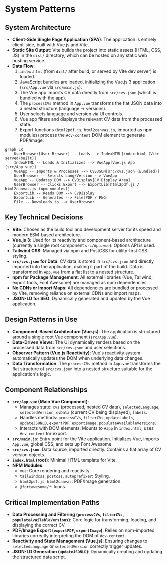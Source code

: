 # System Patterns

## System Architecture

- **Client-Side Single Page Application (SPA)**: The application is entirely client-side, built with Vue.js and Vite.
- **Static Site Output**: Vite builds the project into static assets (HTML, CSS, JS) in the `dist/` directory, which can be hosted on any static web hosting service.
- **Data Flow**:
    1. `index.html` (from `dist/` after build, or served by Vite dev server) is loaded.
    2. JavaScript bundles are loaded, initializing the Vue.js 3 application (`src/App.vue` via `src/main.js`).
    3. The Vue app imports CV data directly from `src/cvs.json` (which is bundled with the app).
    4. The `processCVs` method in `App.vue` transforms the flat JSON data into a nested structure (language -> versions).
    5. User selects language and version via UI controls.
    6. Vue app filters and displays the relevant CV data from the processed state.
    7. Export functions (`html2pdf.js`, `html2canvas.js`, imported as npm modules) process the `#cv-content` DOM element to generate PDF/image.

```mermaid
graph LR
    UserBrowser[User Browser] -- Loads --> IndexHTML[index.html (Vite served/built)]
    IndexHTML -- Loads & Initializes --> VueApp[Vue.js App (src/App.vue)]
    VueApp -- Imports & Processes --> CVSJSON[src/cvs.json (Bundled)]
    UserBrowser -- Selects Lang/Version --> VueApp
    VueApp -- Updates DOM --> CVDisplay[CV Display Area]
    UserBrowser -- Clicks Export --> ExportLib[html2pdf.js / html2canvas.js (npm modules)]
    ExportLib -- Reads DOM --> CVDisplay
    ExportLib -- Generates --> File[PDF / PNG]
    File -- Downloads to --> UserBrowser
```

## Key Technical Decisions

- **Vite**: Chosen as the build tool and development server for its speed and modern ESM-based architecture.
- **Vue.js 3**: Used for its reactivity and component-based architecture (currently a single root component `src/App.vue`). Options API is used.
- **Tailwind CSS**: Managed via npm and PostCSS for utility-first CSS styling.
- **`src/cvs.json` for Data**: CV data is stored in `src/cvs.json` and directly imported into the application, making it part of the build. Data is transformed in `App.vue` from a flat list to a nested structure.
- **npm for Package Management**: All external libraries (Vue, Tailwind, export tools, Font Awesome) are managed as npm dependencies.
- **No CDNs or Import Maps**: All dependencies are bundled or processed by Vite, removing reliance on external CDNs and import maps.
- **JSON-LD for SEO**: Dynamically generated and updated by the Vue application.

## Design Patterns in Use

- **Component-Based Architecture (Vue.js)**: The application is structured around a single root Vue component (`src/App.vue`).
- **Data-Driven Views**: The UI dynamically renders based on the processed data from `src/cvs.json` and user selections.
- **Observer Pattern (Vue.js Reactivity)**: Vue's reactivity system automatically updates the DOM when underlying data changes.
- **Data Transformation**: The `processCVs` method in `App.vue` transforms the flat structure of `src/cvs.json` into a nested structure suitable for the application's logic.

## Component Relationships

- **`src/App.vue` (Main Vue Component)**:
    - Manages state: `cvs` (processed, nested CV data), `selectedLanguage`, `selectedVersion`, `cvData` (current CV being displayed), `labels`.
    - Handles methods: `processCVs`, `filterCVs`, `updateLabels`, `updateJSONLD`, `exportPDF`, `exportImage`, `populateAvailableVersions`.
    - Interacts with DOM elements: Mounts to `#app` in `index.html`, uses `#cv-content` for export.
- **`src/main.js`**: Entry point for the Vite application. Initializes Vue, imports `App.vue`, global CSS, and sets up Font Awesome.
- **`src/cvs.json`**: Data source, imported directly. Contains a flat array of CV version objects.
- **`index.html` (root)**: Minimal HTML template for Vite.
- **NPM Modules**:
    - `vue`: Core rendering and reactivity.
    - `tailwindcss`, `postcss`, `autoprefixer`: Styling.
    - `html2pdf.js`, `html2canvas`: PDF/Image generation.
    - `@fortawesome/*`: Icons.

## Critical Implementation Paths

- **Data Processing and Filtering (`processCVs`, `filterCVs`, `populateAvailableVersions`)**: Core logic for transforming, loading, and displaying the correct CV.
- **PDF/Image Export (`exportPDF`, `exportImage`)**: Relies on npm-imported libraries correctly interpreting the DOM of `#cv-content`.
- **Reactivity and State Management (Vue.js)**: Ensuring changes to `selectedLanguage` or `selectedVersion` correctly trigger updates.
- **JSON-LD Generation (`updateJSONLD`)**: Dynamically creating and updating the structured data script.
